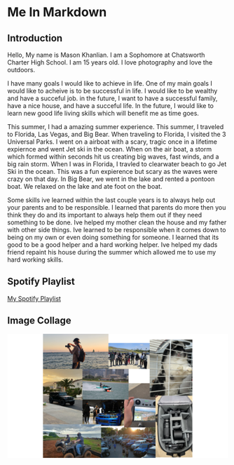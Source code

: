 # Me In Markdown
## Introduction
Hello, My name is Mason Khanlian. I am a Sophomore at Chatsworth Charter High School. I am 15 years old. I love photography and love the outdoors.

I have many goals I would like to achieve in life. One of my main goals I would like to acheive is to be successful in life. I would like to be wealthy and have a succeful job. in the future, I want to have a successful family, have a nice house, and have a succeful life. In the future, I would like to learn new good life living skills which will benefit me as time goes. 

This summer, I had a amazing summer experience. This summer, I traveled to Florida, Las Vegas, and Big Bear. When traveling to Florida, I visited the 3 Universal Parks. I went on a airboat with a scary, tragic once in a lifetime expiernce and went Jet ski in the ocean. When on the air boat, a storm which formed within seconds hit us creating big waves, fast winds, and a big rain storm. When I was in Florida, I travled to clearwater beach to go Jet Ski in the ocean. This was a fun expierence but scary as the waves were crazy on that day. In Big Bear, we went in the lake and rented a pontoon boat. We relaxed on the lake and ate foot on the boat. 

Some skills ive learned within the last couple years is to always help out your parents and to be responsible. I learned that parents do more then you think they do and its important to always help them out if they need something to be done. Ive helped my mother clean the house and my father with other side things. Ive learned to be responsible when it comes down to being on my own or even doing something for someone. I learned that its good to be a good helper and a hard working helper. Ive helped my dads friend repaint his house during the summer which allowed me to use my hard working skills.

## Spotify Playlist
[My Spotify Playlist](https://open.spotify.com/playlist/2nOBK6BOtDMpI4hsF6SvhI?si=ynFEdj5jQaet2fIQQ3EHsA)
## Image Collage
 ![This is my collage! ](Untitled%20design.png)
